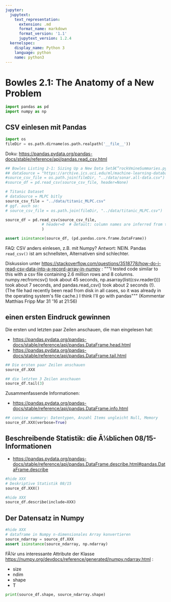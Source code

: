 ```yaml
---
jupyter:
  jupytext:
    text_representation:
      extension: .md
      format_name: markdown
      format_version: '1.1'
      jupytext_version: 1.2.4
  kernelspec:
    display_name: Python 3
    language: python
    name: python3
---
```


Bowles 2.1: The Anatomy of a New Problem
=========

```python
import pandas as pd
import numpy as np
```

CSV einlesen mit Pandas
----

```python
import os
fileDir = os.path.dirname(os.path.realpath('__file__'))
```

Doku: https://pandas.pydata.org/pandas-docs/stable/reference/api/pandas.read_csv.html

```python
## Bowles Listing 2-1: Sizing Up a New Data Setâ€”rockVmineSummaries.py
## dataSource = "https://archive.ics.uci.edu/ml/machine-learning-databases/undocumented/connectionist-bench/sonar/sonar.all-data"
#source_csv_file = os.path.join(fileDir, "../data/sonar.all-data.csv")
#source_df = pd.read_csv(source_csv_file, header=None) 
```

```python
# Titanic Dataset
# dataSource = MLPC bitly
source_csv_file = "../data/titanic_MLPC.csv"
# ggf. auch so:
# source_csv_file = os.path.join(fileDir, "../data/titanic_MLPC.csv")

source_df = pd.read_csv(source_csv_file,
                # header=0  # default: column names are inferred from the first line of the file 
                )
```

```python
assert isinstance(source_df, (pd.pandas.core.frame.DataFrame))
```

FAQ: CSV anders einlesen, z.B. mit Numpy? Antwort: NEIN. Pandas ``read_csv()`` ist am schnellsten, Alternativen sind schlechter. 

Diskussion unter
https://stackoverflow.com/questions/3518778/how-do-i-read-csv-data-into-a-record-array-in-numpy : """I tested code similar to this with a csv file containing 2.6 million rows and 8 columns. numpy.recfromcsv() took about 45 seconds, np.asarray(list(csv.reader())) took about 7 seconds, and pandas.read_csv() took about 2 seconds (!). (The file had recently been read from disk in all cases, so it was already in the operating system's file cache.) I think I'll go with pandas""" (Kommentar Matthias Fripp Mar 31 '16 at 21:56)




einen ersten Eindruck gewinnen
---

Die ersten und letzten paar Zeilen anschauen, die man eingelesen hat: 
   * https://pandas.pydata.org/pandas-docs/stable/reference/api/pandas.DataFrame.head.html
   * https://pandas.pydata.org/pandas-docs/stable/reference/api/pandas.DataFrame.tail.html


```python
## Die ersten paar Zeilen anschauen
source_df.XXX
```

```python
## die letzten 3 Zeilen anschauen
source_df.tail(3)
```

Zusammenfassende Informationen: 
   * https://pandas.pydata.org/pandas-docs/stable/reference/api/pandas.DataFrame.info.html


```python
## concise summary: Datentypen, Anzahl Items ungleicht Null, Memory
source_df.XXX(verbose=True)
```

Beschreibende Statistik: die Ã¼blichen 08/15-Informationen
----

   * https://pandas.pydata.org/pandas-docs/stable/reference/api/pandas.DataFrame.describe.html#pandas.DataFrame.describe


```python
#hide XXX
# Deskriptive Statistik 08/15    
source_df.XXX()
```

```python
#hide XXX
source_df.describe(include=XXX)
```

Der Datensatz in Numpy
----



```python
#hide XXX
# dataframe in Numpy n-dimensionales Array konvertieren
source_ndarray = source_df.XXX
assert isinstance(source_ndarray, np.ndarray)
```

FÃ¼r uns interessante Attribute der Klasse https://numpy.org/devdocs/reference/generated/numpy.ndarray.html :
  * size
  * ndim
  * shape
  * T

```python
print(source_df.shape, source_ndarray.shape)
```

```python

```
